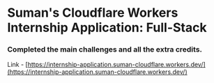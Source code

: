 # Suman's Cloudflare Workers Internship Application: Full-Stack

### Completed the main challenges and all the extra credits. 


Link - [https://internship-application.suman-cloudflare.workers.dev/](https://internship-application.suman-cloudflare.workers.dev/)


